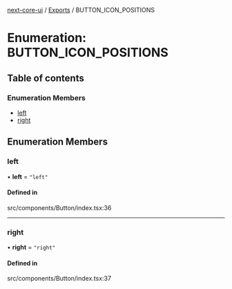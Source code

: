 [next-core-ui](../README.md) / [Exports](../modules.md) / BUTTON\_ICON\_POSITIONS

# Enumeration: BUTTON\_ICON\_POSITIONS

## Table of contents

### Enumeration Members

- [left](BUTTON_ICON_POSITIONS.md#left)
- [right](BUTTON_ICON_POSITIONS.md#right)

## Enumeration Members

### left

• **left** = ``"left"``

#### Defined in

src/components/Button/index.tsx:36

___

### right

• **right** = ``"right"``

#### Defined in

src/components/Button/index.tsx:37
